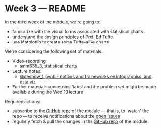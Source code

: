 # Week 3 — README

In the third week of the module, we're going to:

- familiarize with the visual forms associated with statistical charts
- understand the design principles of Prof. Ed Tufte
- use Matplotlib to create some Tufte-alike charts

We're considering the following set of materials:

- Video-recording:
  - [smm635_3, statistical charts](https://web.microsoftstream.com/video/64d4b36d-3421-4b50-9500-e7a5387d25d3)
- Lecture notes:
  - [slideshow_1.ipynb - notions and frameworks on infographics, and data viz](https://github.com/simoneSantoni/data-viz-smm635/blob/master/lectureNotes/week3/slideshow_1.ipynb)
- Further materials concerning 'labs' and the problem set might be made available during the Wed 13 lecture

Required actions:

- subscribe to the [GitHub repo](https://github.com/simoneSantoni/data-viz-smm635) of the module — that is, to 'watch' the repo — to receive notifications about the [open issues](https://github.com/simoneSantoni/data-viz-smm635/issues)
- regularly fetch & pull the changes in the [GitHub repo](https://github.com/simoneSantoni/data-viz-smm635) of the module.
